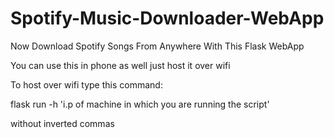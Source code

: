 # Spotify-Music-Downloader-WebApp
Now Download Spotify Songs From Anywhere With This Flask WebApp 

You can use this in phone as well just host it over wifi

To host over wifi type this command: 

flask run -h 'i.p of machine in which you are running the script' 

without inverted commas

